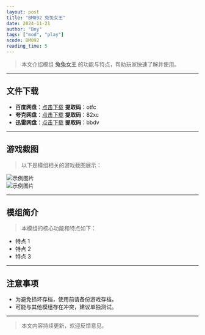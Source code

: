 ```yaml
---
layout: post
title: "BM092 兔兔女王"
date: 2024-11-21
author: "Bny"
tags: ["mod", "play"]
scode: BM092
reading_time: 5
---
```


> 本文介绍模组 **兔兔女王** 的功能与特点，帮助玩家快速了解并使用。

---





## 文件下载
- **百度网盘**：[点击下载](https://pan.baidu.com/s/1QPOAdydfjX3jR26ixjvJbw?pwd=otfc)  **提取码**：otfc  
- **夸克网盘**：[点击下载](https://pan.quark.cn/s/e95c217320d0?pwd=82xc)  **提取码**：82xc  
- **迅雷网盘**：[点击下载](https://pan.xunlei.com/s/VOCCbcsPT6HEhQNKwFrSCuuuA1?pwd=bbdv)  **提取码**：bbdv  

---

## 游戏截图
> 以下是模组相关的游戏截图展示：

![示例图片](https://example.com/screenshot1.jpg)  
![示例图片](https://example.com/screenshot2.jpg)

---

## 模组简介
> 本模组的核心功能和特点如下：
- 特点 1
- 特点 2
- 特点 3

---

## 注意事项
- 为避免损坏存档，使用前请备份游戏存档。
- 可能与其他模组存在冲突，建议单独测试。

---

> 本文内容持续更新，欢迎反馈意见。
